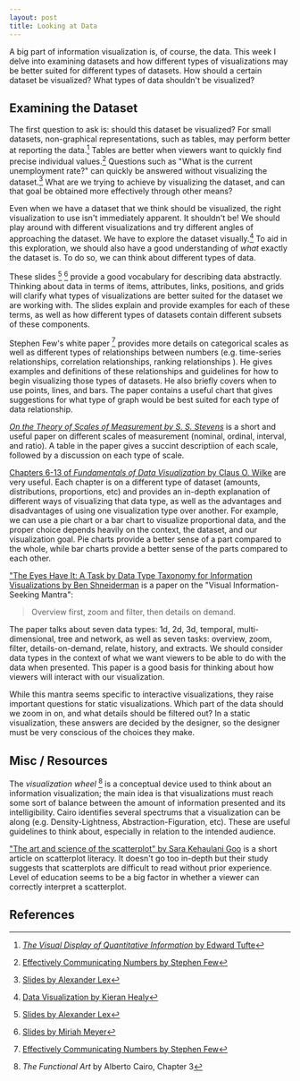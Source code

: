 ```yaml
---
layout: post
title: Looking at Data
---
```

A big part of information visualization is, of course, the data. This week I delve into examining datasets and how different types of visualizations may be better suited for different types of datasets. How should a certain dataset be visualized? What types of data shouldn't be visualized?

## Examining the Dataset
The first question to ask is: should this dataset be visualized? For small datasets, non-graphical representations, such as tables, may perform better at reporting the data.[^tufte] Tables are better when viewers want to quickly find precise individual values.[^stephen] Questions such as "What is the current unemployment rate?" can quickly be answered without visualizing the dataset.[^alex] What are we trying to achieve by visualizing the dataset, and can that goal be obtained more effectively through other means?

Even when we have a dataset that we think should be visualized, the right visualization to use isn't immediately apparent. It shouldn't be! We should play around with different visualizations and try different angles of approaching the dataset. We have to explore the dataset visually.[^explore] To aid in this exploration, we should also have a good understanding of _what_ exactly the dataset is. To do so, we can think about different types of data.

These slides [^alex] [^miriah] provide a good vocabulary for describing data abstractly. Thinking about data in terms of items, attributes, links, positions, and grids will clarify what types of visualizations are better suited for the dataset we are working with. The slides explain and provide examples for each of these terms, as well as how different types of datasets contain different subsets of these components.

Stephen Few's white paper [^stephen] provides more details on categorical scales as well as different types of relationships between numbers (e.g. time-series relationships, correlation relationships, ranking relationships ). He gives examples and definitions of these relationships and guidelines for how to begin visualizing those types of datasets. He also briefly covers when to use points, lines, and bars. The paper contains a useful chart that gives suggestions for what type of graph would be best suited for each type of data relationship.

[_On the Theory of Scales of Measurement by S. S. Stevens_](https://www.jstor.org/stable/1671815) is a short and useful paper on different scales of measurement (nominal, ordinal, interval, and ratio). A table in the paper gives a succint descriptiion of each scale, followed by a discussion on each type of scale.

[Chapters 6-13 of _Fundamentals of Data Visualization_ by Claus O. Wilke](https://serialmentor.com/dataviz/visualizing-amounts.html) are very useful. Each chapter is on a different type of dataset (amounts, distributions, proportions, etc) and provides an in-depth explanation of different ways of visualizing that data type, as well as the advantages and disadvantages of using one visualization type over another. For example, we can use a pie chart or a bar chart to visualize proportional data, and the proper choice depends heavily on the context, the dataset, and our visualization goal. Pie charts provide a better sense of a part compared to the whole, while bar charts provide a better sense of the parts compared to each other.

["The Eyes Have It: A Task by Data Type Taxonomy for Information Visualizations by Ben Shneiderman](https://www.cs.umd.edu/~ben/papers/Shneiderman1996eyes.pdf) is a paper on the "Visual Information-Seeking Mantra":
> Overview first, zoom and filter, then details on demand.

The paper talks about seven data types: 1d, 2d, 3d, temporal, multi-dimensional, tree and network, as well as seven tasks: overview, zoom, filter, details-on-demand, relate, history, and extracts. We should consider data types in the context of what we want viewers to be able to do with the data when presented. This paper is a good basis for thinking about how viewers will interact with our visualization.

While this mantra seems specific to interactive visualizations, they raise important questions for static visualizations. Which part of the data should we zoom in on, and what details should be filtered out? In a static visualization, these answers are decided by the designer, so the designer must be very conscious of the choices they make.

## Misc / Resources
The _visualization wheel_ [^cairo] is a conceptual device used to think about an information visualization; the main idea is that visualizations must reach some sort of balance between the amount of information presented and its intelligibility. Cairo identifies several spectrums that a visualization can be along (e.g. Density-Lightness, Abstraction-Figuration, etc). These are useful guidelines to think about, especially in relation to the intended audience.

["The art and science of the scatterplot" by Sara Kehaulani Goo](http://www.pewresearch.org/fact-tank/2015/09/16/the-art-and-science-of-the-scatterplot/) is a short article on scatterplot literacy. It doesn't go too in-depth but their study suggests that scatterplots are difficult to read without prior experience. Level of education seems to be a big factor in whether a viewer can correctly interpret a scatterplot.

## References
[^explore]: [Data Visualization by Kieran Healy](https://serialmentor.com/dataviz/choosing-visualization-software.html)
[^tufte]: [_The Visual Display of Quantitative Information_ by Edward Tufte](https://www.edwardtufte.com/tufte/books_vdqi)
[^alex]:[Slides by Alexander Lex](http://www.cs171.org/2015/assets/slides/03-Data.pdf)
[^miriah]:[Slides by Miriah Meyer](http://www.cs.utah.edu/~miriah/teaching/cs6630/lectures/L04-data.pdf)
[^cairo]: _The Functional Art_ by Alberto Cairo, Chapter 3
[^stephen]: [Effectively Communicating Numbers by Stephen Few](http://www.perceptualedge.com/articles/Whitepapers/Communicating_Numbers.pdf)